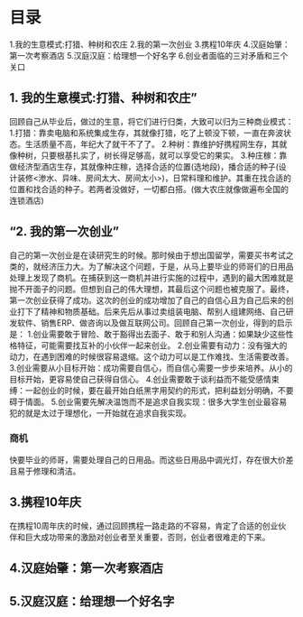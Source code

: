 # 目录
1.我的生意模式:打猎、种树和农庄
2.我的第一次创业
3.携程10年庆
4.汉庭始肇：第一次考察酒店
5.汉庭汉庭：给理想一个好名字
6.创业者面临的三对矛盾和三个关口

## 1. 我的生意模式:打猎、种树和农庄”
回顾自己从毕业后，做过的生意，将它们进行归类，大致可以归为三种商业模式：
1.打猎：靠卖电脑和系统集成生存，其就像打猎，吃了上顿没下顿，一直在奔波状态。生活质量不高，年纪大了就干不了了。
2.种树：靠维护好携程网生存，其就像种树，只要根基扎实了，树长得足够高，就可以享受它的果实。
3.种庄稼：靠做经济型酒店生存，其就像种庄稼，选择合适的位置(选地段)，播合适的种子(设计装修<渗水、异味、房间太大、房间太小>)，日常料理和维护。其重在找合适的位置和找合适的种子。若两者没做好，一切都白搭。(做大农庄就像做遍布全国的连锁酒店)

## “2. 我的第一次创业”
自己的第一次创业是在读研究生的时候。那时候由于想出国留学，需要买书考试之类的，就经济压力大。为了解决这个问题，于是，从马上要毕业的师哥们的日用品处理上发现了商机。在捕获到这一商机并进行实施的过程中，遇到的最大困难就是抛不开面子的问题。但想到自己的伟大理想，其最后这个问题也被克服了。最终，第一次创业获得了成功。这次的创业的成功增加了自己的自信心且为自己后来的创业打下了精神和物质基础。后来先后从事过卖组装电脑、帮别人组建网络、自己研发软件、销售ERP、做咨询以及做互联网公司。回顾自己第一次创业，得到的启示是：
1.创业需要敢于冒险、敢于豁得出去面子、敢于和别人沟通：如果缺少这些性格特征，可能需要找互补的小伙伴一起来创业。
2.创业需要有动力：没有强大的动力，在遇到困难的时候很容易退缩。这个动力可以是工作难找、生活需要改善。
3.创业需要从小目标开始：成功需要自信心，而自信心需要一步步来培养。从小的目标开始，更容易使自己获得自信心。
4.创业需要敢于谈利益而不能受感情束缚：一起创业的时候，要在最开始白纸黑字用契约的形式，把利益划分明确，不要碍于情面。
5.创业需要先解决温饱而不是追求自我实现：很多大学生创业最容易犯的就是太过于理想化，一开始就在追求自我实现。

### 商机
快要毕业的师哥，需要处理自己的日用品。而这些日用品中调光灯，存在很大价差且易于修理和清洁。

## 3.携程10年庆
在携程10周年庆的时候，通过回顾携程一路走路的不容易，肯定了合适的创业伙伴和巨大成功带来的激励对创业者至关重要，否则，创业者很难走的下来。

## 4.汉庭始肇：第一次考察酒店
## 5.汉庭汉庭：给理想一个好名字
